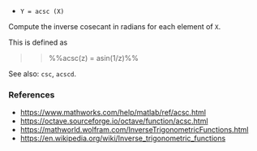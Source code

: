 * `Y = acsc (X)`

Compute the inverse cosecant in radians for each element of `X`.

This is defined as

>> %%acsc(z) = asin(1/z)%%

See also: `csc`, `acscd`.

### References

* https://www.mathworks.com/help/matlab/ref/acsc.html
* https://octave.sourceforge.io/octave/function/acsc.html
* https://mathworld.wolfram.com/InverseTrigonometricFunctions.html
* https://en.wikipedia.org/wiki/Inverse_trigonometric_functions
